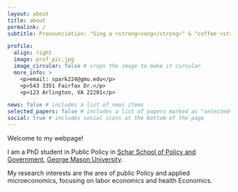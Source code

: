 ```yaml
---
layout: about
title: about
permalink: /
subtitle: Pronounciation: "Sing a <strong>song</strong>" & "coffee <strong>bean</strong>" 

profile:
  align: right
  image: prof_pic.jpg
  image_circular: false # crops the image to make it circular
  more_info: >
    <p>email: spark224@gmu.edu</p>
    <p>543 3351 Fairfax Dr.</p>
    <p>123 Arlington, VA 22201</p>

news: false # includes a list of news items
selected_papers: false # includes a list of papers marked as "selected={true}"
social: true # includes social icons at the bottom of the page
---
```


Welcome to my webpage! 

I am a PhD student in Public Policy in [Schar School of Policy and Government](https://schar.gmu.edu/), [George Mason University](https://www.gmu.edu/).

My research interests are the ares of public Policy and applied microeconomics, focusing on labor economics and health Economics. 
